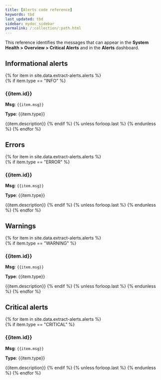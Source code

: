 ```yaml
---
title: [Alerts code reference]
keywords: tbd
last_updated: tbd
sidebar: mydoc_sidebar
permalink: /:collection/:path.html
---
```


This reference identifies the messages that can appear in the **System Health >
Overview > Critical Alerts** and in the  **Alerts** dashboard.

## Informational alerts

{% for item in site.data.extract-alerts.alerts %}  
  {% if item.type == "INFO" %}
### {{item.id}}

<strong>Msg</strong>: <code style="highlighter-rouge">{{item.msg}}</code>

<strong>Type</strong>: {{item.type}}

 {{item.description}}
   {% endif %}
 {% unless forloop.last %}
 {% endunless %}
{% endfor %}

## Errors

{% for item in site.data.extract-alerts.alerts %}  
  {% if item.type == "ERROR" %}
### {{item.id}}

<strong>Msg</strong>: <code style="highlighter-rouge">{{item.msg}}</code>

<strong>Type</strong>: {{item.type}}

 {{item.description}}
   {% endif %}
 {% unless forloop.last %}
 {% endunless %}
{% endfor %}

## Warnings

{% for item in site.data.extract-alerts.alerts %}  
  {% if item.type == "WARNING" %}
### {{item.id}}

<strong>Msg</strong>: <code style="highlighter-rouge">{{item.msg}}</code>

<strong>Type</strong>: {{item.type}}

 {{item.description}}
   {% endif %}
 {% unless forloop.last %}
 {% endunless %}
{% endfor %}

## Critical alerts

{% for item in site.data.extract-alerts.alerts %}  
  {% if item.type == "CRITICAL" %}
### {{item.id}}

<strong>Msg</strong>: <code style="highlighter-rouge">{{item.msg}}</code>

<strong>Type</strong>: {{item.type}}

 {{item.description}}
   {% endif %}
 {% unless forloop.last %}
 {% endunless %}
{% endfor %}
